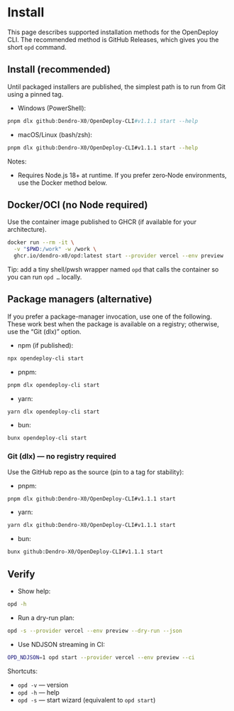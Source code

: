 # Install

This page describes supported installation methods for the OpenDeploy CLI. The recommended method is GitHub Releases, which gives you the short `opd` command.

## Install (recommended)

Until packaged installers are published, the simplest path is to run from Git using a pinned tag.

- Windows (PowerShell):
```powershell
pnpm dlx github:Dendro-X0/OpenDeploy-CLI#v1.1.1 start --help
```

- macOS/Linux (bash/zsh):
```bash
pnpm dlx github:Dendro-X0/OpenDeploy-CLI#v1.1.1 start --help
```

Notes:
- Requires Node.js 18+ at runtime. If you prefer zero‑Node environments, use the Docker method below.

## Docker/OCI (no Node required)

Use the container image published to GHCR (if available for your architecture).

```bash
docker run --rm -it \
  -v "$PWD:/work" -w /work \
  ghcr.io/dendro-x0/opd:latest start --provider vercel --env preview
```

Tip: add a tiny shell/pwsh wrapper named `opd` that calls the container so you can run `opd …` locally.

## Package managers (alternative)

If you prefer a package-manager invocation, use one of the following. These work best when the package is available on a registry; otherwise, use the “Git (dlx)” option.

- npm (if published):
```bash
npx opendeploy-cli start
```
- pnpm:
```bash
pnpm dlx opendeploy-cli start
```
- yarn:
```bash
yarn dlx opendeploy-cli start
```
- bun:
```bash
bunx opendeploy-cli start
```

### Git (dlx) — no registry required

Use the GitHub repo as the source (pin to a tag for stability):

- pnpm:
```bash
pnpm dlx github:Dendro-X0/OpenDeploy-CLI#v1.1.1 start
```
- yarn:
```bash
yarn dlx github:Dendro-X0/OpenDeploy-CLI#v1.1.1 start
```
- bun:
```bash
bunx github:Dendro-X0/OpenDeploy-CLI#v1.1.1 start
```

## Verify

- Show help:
```bash
opd -h
```
- Run a dry-run plan:
```bash
opd -s --provider vercel --env preview --dry-run --json
```
- Use NDJSON streaming in CI:
```bash
OPD_NDJSON=1 opd start --provider vercel --env preview --ci
```

Shortcuts:
- `opd -v` — version
- `opd -h` — help
- `opd -s` — start wizard (equivalent to `opd start`)
